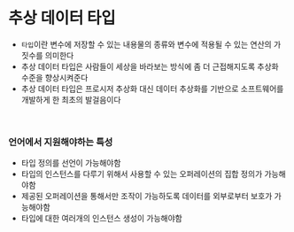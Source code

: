 # 추상 데이터 타입

- `타입`이란 변수에 저장할 수 있는 내용물의 종류와 변수에 적용될 수 있는 연산의 가짓수를 의미한다
- 추상 데이터 타입은 사람들이 세상을 바라보는 방식에 좀 더 근접해지도록 추상화 수준을 향상시켜준다
- 추상 데이터 타입은 프로시저 추상화 대신 데이터 추상화를 기반으로 소프트웨어를 개발하게 한 최초의 발걸음이다

<br>

### 언어에서 지원해야하는 특성

- 타입 정의를 선언이 가능해야함
- 타입의 인스턴스를 다루기 위해서 사용할 수 있는 오퍼레이션의 집합 정의가 가능해야함
- 제공된 오퍼레이션을 통해서만 조작이 가능하도록 데이터를 외부로부터 보호가 가능해야함
- 타입에 대한 여러개의 인스턴스 생성이 가능해야함
